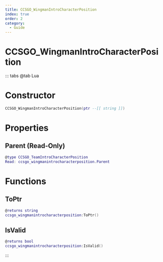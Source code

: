 ```yaml
---
title: CCSGO_WingmanIntroCharacterPosition
index: true
order: 2
category:
  - Guide
---
```


# CCSGO_WingmanIntroCharacterPosition

::: tabs
@tab Lua
# Constructor
```lua
CCSGO_WingmanIntroCharacterPosition(ptr --[[ string ]])
```
# Properties
## Parent (Read-Only)
```lua
@type CCSGO_TeamIntroCharacterPosition
Read: ccsgo_wingmanintrocharacterposition.Parent
```
# Functions
## ToPtr
```lua
@returns string
ccsgo_wingmanintrocharacterposition:ToPtr()
```
## IsValid
```lua
@returns bool
ccsgo_wingmanintrocharacterposition:IsValid()
```

:::